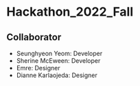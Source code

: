 # Hackathon_2022_Fall

## Collaborator
- Seunghyeon Yeom: Developer
- Sherine McEween: Developer
- Emre: Designer
- Dianne Karlaojeda: Designer

##
